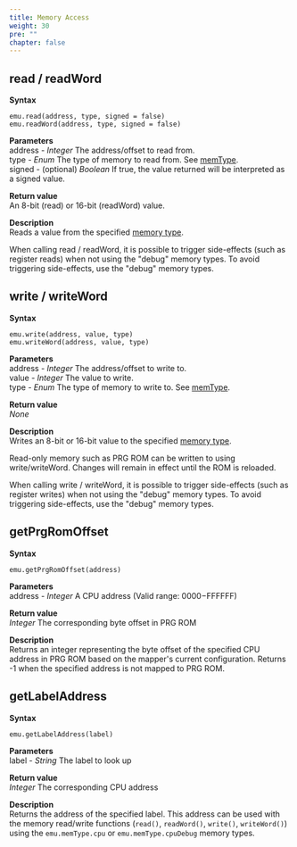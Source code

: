 ```yaml
---
title: Memory Access
weight: 30
pre: ""
chapter: false
---
```


## read / readWord ##

**Syntax**  

    emu.read(address, type, signed = false)
	emu.readWord(address, type, signed = false)

**Parameters**  
address - *Integer* The address/offset to read from.  
type - *Enum* The type of memory to read from. See [memType](/apireference/enums.html#memtype).  
signed - (optional) *Boolean* If true, the value returned will be interpreted as a signed value.

**Return value**  
An 8-bit (read) or 16-bit (readWord) value.

**Description**  
Reads a value from the specified [memory type](/apireference/enums.html#memtype).  

When calling read / readWord, it is possible to trigger side-effects (such as register reads) when not using the "debug" memory types.
To avoid triggering side-effects, use the "debug" memory types.

## write / writeWord ##

**Syntax**  

    emu.write(address, value, type)
	emu.writeWord(address, value, type)

**Parameters**  
address - *Integer* The address/offset to write to.    
value - *Integer* The value to write.  
type - *Enum* The type of memory to write to. See [memType](/apireference/enums.html#memtype).  

**Return value**  
*None*

**Description**  
Writes an 8-bit or 16-bit value to the specified [memory type](/apireference/enums.html#memtype).  

Read-only memory such as PRG ROM can be written to using write/writeWord. Changes will remain in effect until the ROM is reloaded.  

When calling write / writeWord, it is possible to trigger side-effects (such as register writes) when not using the "debug" memory types.
To avoid triggering side-effects, use the "debug" memory types.


## getPrgRomOffset ##

**Syntax**  

    emu.getPrgRomOffset(address)

**Parameters**  
address - *Integer* A CPU address (Valid range: $0000-$FFFFFF)

**Return value**  
*Integer* The corresponding byte offset in PRG ROM

**Description**  
Returns an integer representing the byte offset of the specified CPU address in PRG ROM based on the mapper's current configuration. Returns -1 when the specified address is not mapped to PRG ROM.

## getLabelAddress ##

**Syntax**  

    emu.getLabelAddress(label)

**Parameters**  
label - *String* The label to look up

**Return value**  
*Integer* The corresponding CPU address

**Description**  
Returns the address of the specified label. This address can be used with the memory read/write functions (`read()`, `readWord()`, `write()`, `writeWord()`) using the `emu.memType.cpu` or `emu.memType.cpuDebug` memory types.
